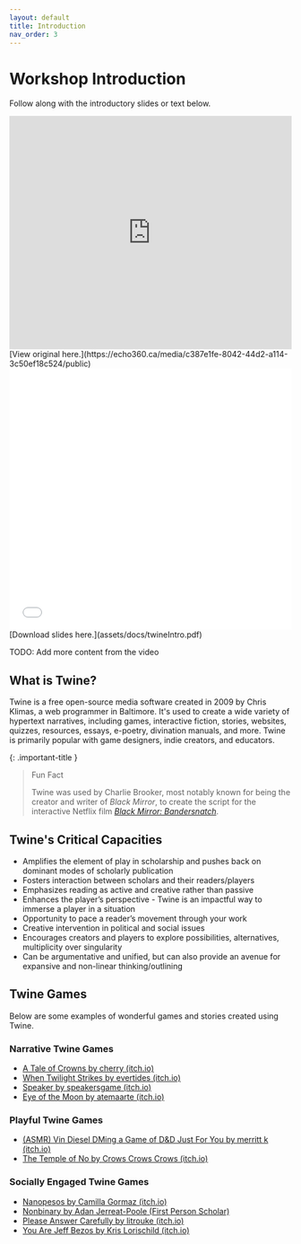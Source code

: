 ```yaml
---
layout: default
title: Introduction
nav_order: 3
---
```

<!-- 
This page will go over introductory content to the workshop. 
If your workshop has an introduction sequence, whether it be history, "Why should you use __", or anything of that matter, this is where it goes! If your workshop doesn't need this, delete introduction.md from the repository. 
Add, edit, or remove any content below for the workshop in question. 
-->

# Workshop Introduction 
Follow along with the introductory slides or text below.

<!-- If your page has a video to go along with it, put it here. -->
<iframe height="416" width="100%" allowfullscreen frameborder=0 src="https://echo360.ca/media/c387e1fe-8042-44d2-a114-3c50ef18c524/public"></iframe>
[View original here.](https://echo360.ca/media/c387e1fe-8042-44d2-a114-3c50ef18c524/public)

<!-- If your page has slides/PDFs/worksheets to go along with it, put it here. -->
<embed width="100%" height="466" src="assets/docs/twineIntro.pdf" style="border:none;">
[Download slides here.](assets/docs/twineIntro.pdf)

TODO: Add more content from the video

<!-- Below the video/slides, this is where you put the text version of the page. -->
## What is Twine?

Twine is a free open-source media software created in 2009 by Chris Klimas, a web programmer in Baltimore. It's used to create a wide variety of hypertext narratives, including games, interactive fiction, stories, websites, quizzes, resources, essays, e-poetry, divination manuals, and more. Twine is primarily popular with game designers, indie creators, and educators.

{: .important-title }
> Fun Fact
> 
> Twine was used by Charlie Brooker, most notably known for being the creator and writer of *Black Mirror*, to create the script for the interactive Netflix film [*Black Mirror: Bandersnatch*](https://en.wikipedia.org/wiki/Black_Mirror:_Bandersnatch).

## Twine's Critical Capacities
- Amplifies the element of play in scholarship and pushes back on dominant modes of scholarly publication
- Fosters interaction between scholars and their readers/players
- Emphasizes reading as active and creative rather than passive
- Enhances the player’s perspective - Twine is an impactful way to immerse a player in a situation
- Opportunity to pace a reader’s movement through your work
- Creative intervention in political and social issues
- Encourages creators and players to explore possibilities, alternatives, multiplicity over singularity
- Can be argumentative and unified, but can also provide an avenue for expansive and non-linear thinking/outlining

## Twine Games
Below are some examples of wonderful games and stories created using Twine.

### Narrative Twine Games
- [A Tale of Crowns by cherry (itch.io)](https://qeresi.itch.io/a-tale-of-crowns)
- [When Twilight Strikes by evertides (itch.io)](https://evertides.itch.io/when-twilight-strikes)
- [Speaker by speakersgame (itch.io)](https://speakergame.itch.io/speaker)
- [Eye of the Moon by atemaarte (itch.io)](https://atemaarte.itch.io/eyeofthemoon)

### Playful Twine Games
- [(ASMR) Vin Diesel DMing a Game of D&D Just For You by merritt k (itch.io)](https://merrittk.itch.io/diesel-dm)
- [The Temple of No by Crows Crows Crows (itch.io)](https://crowscrowscrows.itch.io/the-temple-of-no)

### Socially Engaged Twine Games
- [Nanopesos by Camilla Gormaz (itch.io)](https://laburatory.itch.io/nanopesos)
- [Nonbinary by Adan Jerreat-Poole (First Person Scholar)](http://www.firstpersonscholar.com/nonbinary-twine-game/)
- [Please Answer Carefully by litrouke (itch.io)](https://litrouke.itch.io/please-answer-carefully)
- [You Are Jeff Bezos by Kris Lorischild (itch.io)](https://direkris.itch.io/you-are-jeff-bezos)

